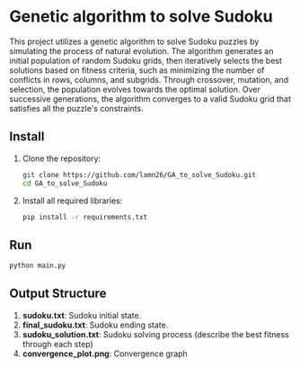 # Genetic algorithm to solve Sudoku

This project utilizes a genetic algorithm to solve Sudoku puzzles by simulating the process of natural evolution. The algorithm generates an initial population of random Sudoku grids, then iteratively selects the best solutions based on fitness criteria, such as minimizing the number of conflicts in rows, columns, and subgrids. Through crossover, mutation, and selection, the population evolves towards the optimal solution. Over successive generations, the algorithm converges to a valid Sudoku grid that satisfies all the puzzle's constraints.

## Install

1. Clone the repository:
    ```bash
    git clone https://github.com/lamn26/GA_to_solve_Sudoku.git
    cd GA_to_solve_Sudoku
    ```

2. Install all required libraries:
    ```bash
    pip install -r requirements.txt
    ```

## Run

```bash
python main.py
```

## Output Structure

1. **sudoku.txt**: Sudoku initial state.
2. **final_sudoku.txt**: Sudoku ending state.
3. **sudoku_solution.txt**: Sudoku solving process (describe the best fitness through each step)
4. **convergence_plot.png**: Convergence graph